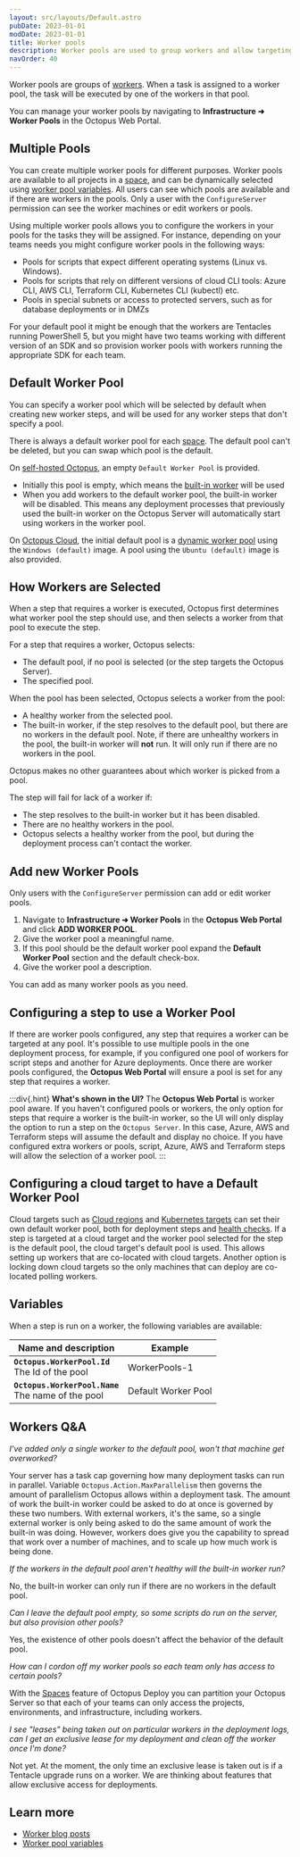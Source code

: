 ```yaml
---
layout: src/layouts/Default.astro
pubDate: 2023-01-01
modDate: 2023-01-01
title: Worker pools
description: Worker pools are used to group workers and allow targeting steps at the pool of workers best equipped to execute the step.  This page describes how to configure worker pools for a variety of scenarios.
navOrder: 40
---
```


Worker pools are groups of [workers](/docs/infrastructure/workers). When a task is assigned to a worker pool, the task will be executed by one of the workers in that pool.

You can manage your worker pools by navigating to **Infrastructure ➜ Worker Pools** in the Octopus Web Portal.

## Multiple Pools

You can create multiple worker pools for different purposes. Worker pools are available to all projects in a [space](/docs/administration/spaces), and can be dynamically selected using [worker pool variables](/docs/projects/variables/worker-pool-variables). All users can see which pools are available and if there are workers in the pools. Only a user with the `ConfigureServer` permission can see the worker machines or edit workers or pools.

Using multiple worker pools allows you to configure the workers in your pools for the tasks they will be assigned. For instance, depending on your teams needs you might configure worker pools in the following ways:

- Pools for scripts that expect different operating systems (Linux vs. Windows).
- Pools for scripts that rely on different versions of cloud CLI tools: Azure CLI, AWS CLI, Terraform CLI, Kubernetes CLI (kubectl) etc.
- Pools in special subnets or access to protected servers, such as for database deployments or in DMZs

For your default pool it might be enough that the workers are Tentacles running PowerShell 5, but you might have two teams working with different version of an SDK and so provision worker pools with workers running the appropriate SDK for each team.

## Default Worker Pool

You can specify a worker pool which will be selected by default when creating new worker steps, and will be used for any worker steps that don't specify a pool.

There is always a default worker pool for each [space](/docs/administration/spaces). The default pool can't be deleted, but you can swap which pool is the default.

On [self-hosted Octopus](/docs/getting-started#self-hosted-octopus), an empty `Default Worker Pool` is provided.

- Initially this pool is empty, which means the [built-in worker](/docs/infrastructure/workers/built-in-worker) will be used
- When you add workers to the default worker pool, the built-in worker will be disabled. This means any deployment processes that previously used the built-in worker on the Octopus Server will automatically start using workers in the worker pool.

On [Octopus Cloud](/docs/octopus-cloud), the initial default pool is a [dynamic worker pool](/docs/infrastructure/workers/dynamic-worker-pools) using the `Windows (default)` image. A pool using the `Ubuntu (default)` image is also provided.

## How Workers are Selected

When a step that requires a worker is executed, Octopus first determines what worker pool the step should use, and then selects a worker from that pool to execute the step.

For a step that requires a worker, Octopus selects:

- The default pool, if no pool is selected (or the step targets the Octopus Server).
- The specified pool.

When the pool has been selected, Octopus selects a worker from the pool:

- A healthy worker from the selected pool.
- The built-in worker, if the step resolves to the default pool, but there are no workers in the default pool. Note, if there are unhealthy workers in the pool, the built-in worker will **not** run. It will only run if there are no workers in the pool.

Octopus makes no other guarantees about which worker is picked from a pool.

The step will fail for lack of a worker if:

- The step resolves to the built-in worker but it has been disabled.
- There are no healthy workers in the pool.
- Octopus selects a healthy worker from the pool, but during the deployment process can't contact the worker.

## Add new Worker Pools

Only users with the `ConfigureServer` permission can add or edit worker pools.

1. Navigate to **Infrastructure ➜ Worker Pools** in the **Octopus Web Portal** and click **ADD WORKER POOL**.  
1. Give the worker pool a meaningful name.
1. If this pool should be the default worker pool expand the **Default Worker Pool** section and the default check-box.
1. Give the worker pool a description.

You can add as many worker pools as you need.

## Configuring a step to use a Worker Pool

If there are worker pools configured, any step that requires a worker can be targeted at any pool.  It's possible to use multiple pools in the one deployment process, for example, if you configured one pool of workers for script steps and another for Azure deployments.  Once there are worker pools configured, the **Octopus Web Portal** will ensure a pool is set for any step that requires a worker.

:::div{.hint}
**What's shown in the UI?**
The **Octopus Web Portal** is worker pool aware.  If you haven't configured pools or workers, the only option for steps that require a worker is the built-in worker, so the UI will only display the option to run a step on the `Octopus Server`.  In this case, Azure, AWS and Terraform steps will assume the default and display no choice.  If you have configured extra workers or pools, script, Azure, AWS and Terraform steps will allow the selection of a worker pool.
:::

## Configuring a cloud target to have a Default Worker Pool

Cloud targets such as [Cloud regions](/docs/infrastructure/deployment-targets/cloud-regions/) and [Kubernetes targets](/docs/infrastructure/deployment-targets/kubernetes-target) can set their own default worker pool, both for deployment steps and [health checks](/docs/infrastructure/deployment-targets/machine-policies/#health-check).  If a step is targeted at a cloud target and the worker pool selected for the step is the default pool, the cloud target's default pool is used.  This allows setting up workers that are co-located with cloud targets.  Another option is locking down cloud targets so the only machines that can deploy are co-located polling workers. 

## Variables

When a step is run on a worker, the following variables are available:

| Name and description | Example |
| -------------------- | ------------------------|
| **`Octopus.WorkerPool.Id`** <br/> The Id of the pool | WorkerPools-1 |
| **`Octopus.WorkerPool.Name`** <br/> The name of the pool | Default Worker Pool |

## Workers Q&A

*I've added only a single worker to the default pool, won't that machine get overworked?*

Your server has a task cap governing how many deployment tasks can run in parallel.  Variable `Octopus.Action.MaxParallelism` then governs the amount of parallelism Octopus allows within a deployment task.  The amount of work the built-in worker could be asked to do at once is governed by these two numbers.  With external workers, it's the same, so a single external worker is only being asked to do the same amount of work the built-in was doing.  However, workers does give you the capability to spread that work over a number of machines, and to scale up how much work is being done.

*If the workers in the default pool aren't healthy will the built-in worker run?*

No, the built-in worker can only run if there are no workers in the default pool.

*Can I leave the default pool empty, so some scripts do run on the server, but also provision other pools?*

Yes, the existence of other pools doesn't affect the behavior of the default pool.

*How can I cordon off my worker pools so each team only has access to certain pools?*

With the [Spaces](/docs/administration/spaces) feature of Octopus Deploy you can partition your Octopus Server so that each of your teams can only access the projects, environments, and infrastructure, including workers. 

*I see "leases" being taken out on particular workers in the deployment logs, can I get an exclusive lease for my deployment and clean off the worker once I'm done?*

Not yet.  At the moment, the only time an exclusive lease is taken out is if a Tentacle upgrade runs on a worker.  We are thinking about features that allow exclusive access for deployments.

## Learn more

- [Worker blog posts](https://octopus.com/blog/tag/workers)
- [Worker pool variables](/docs/projects/variables/worker-pool-variables)
